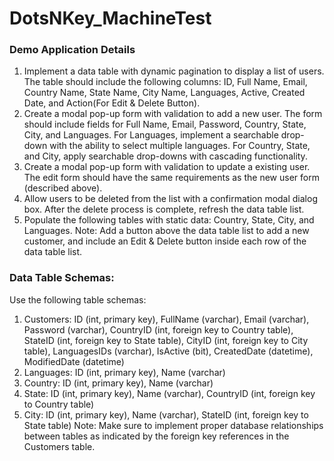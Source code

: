 # DotsNKey_MachineTest
### Demo Application Details
1. Implement a data table with dynamic pagination to display a list of users. The table should
include the following columns: ID, Full Name, Email, Country Name, State Name, City Name,
Languages, Active, Created Date, and Action(For Edit & Delete Button).
2. Create a modal pop-up form with validation to add a new user. The form should include
fields for Full Name, Email, Password, Country, State, City, and Languages. For Languages,
implement a searchable drop-down with the ability to select multiple languages. For Country,
State, and City, apply searchable drop-downs with cascading functionality.
3. Create a modal pop-up form with validation to update a existing user. The edit form should
have the same requirements as the new user form (described above).
4. Allow users to be deleted from the list with a confirmation modal dialog box. After the delete
process is complete, refresh the data table list.
5. Populate the following tables with static data: Country, State, City, and Languages.
Note: Add a button above the data table list to add a new customer, and include an Edit &
Delete button inside each row of the data table list.
### Data Table Schemas:
Use the following table schemas:
1. Customers:
ID (int, primary key), FullName (varchar), Email (varchar), Password (varchar), CountryID (int,
foreign key to Country table), StateID (int, foreign key to State table), CityID (int, foreign key to
City table), LanguagesIDs (varchar), IsActive (bit), CreatedDate (datetime), ModifiedDate
(datetime)
2. Languages:
ID (int, primary key), Name (varchar)
3. Country:
ID (int, primary key), Name (varchar)
4. State:
ID (int, primary key), Name (varchar), CountryID (int, foreign key to Country table)
5. City:
ID (int, primary key), Name (varchar), StateID (int, foreign key to State table)
Note: Make sure to implement proper database relationships between tables as indicated by
the foreign key references in the Customers table.
